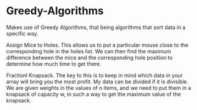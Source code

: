 # Greedy-Algorithms
Makes use of Greedy Algorithms, that being algorithms that sort data in a specific way.

Assign Mice to Holes.
This allows us to put a particular mouse close to the corresponding hole in the holes list.
We can then find the maximum difference between the mice and the corresponding hole position to determine how much time to get there.

Fractionl Knapsack.
The key to this is to keep in mind which data in your array will bring you the most profit.
My data can be divided if it is divisible.
We are given weights in the values of n items, and we need to put them in a knapsack of capacity w, in such a way to get the maximum value of the knapsack.
